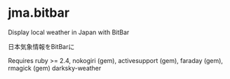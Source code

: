 # jma.bitbar

Display local weather in Japan with BitBar

日本気象情報をBitBarに

Requires ruby >= 2.4, nokogiri (gem), activesupport (gem), faraday (gem), rmagick (gem) darksky-weather
